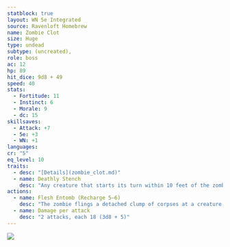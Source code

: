 ```yaml
---
statblock: true
layout: WN 5e Integrated
source: Ravenloft Homebrew
name: Zombie Clot
size: Huge
type: undead
subtype: (uncreated),
role: boss
ac: 12
hp: 89
hit_dice: 9d8 + 49
speed: 40
stats:
  - Fortitude: 11
  - Instinct: 6
  - Morale: 9
  - dc: 15
skillsaves:
  - Attack: +7
  - 5e: +3
  - WN: +1
languages: 
cr: "5"
eq_level: 10
traits:
  - desc: "[Details](zombie_clot.md)"
  - name: Deathly Stench
    desc: "Any creature that starts its turn within 10 feet of the zombie must succeed on a CON ST or take 9 (2d8) poison damage and be [poisoned](https://5e.tools/conditionsdiseases.html#poisoned_phb) until the start of the creature's next turn."
actions:
  - name: Flesh Entomb (Recharge 5–6)
    desc: "The zombie flings a detached clump of corpses at a creature it can see within 30 feet of it. The target must succeed on a STR ST or take 16 (3d10) bludgeoning damage, and if the target is a Large or smaller creature, it becomes entombed in dead flesh. A creature entombed in the dead flesh is [restrained](https://5e.tools/conditionsdiseases.html#restrained_phb), has total cover against attacks and other effects outside the dead flesh, and takes 7 (2d6) necrotic damage at the start of each of its turns. The creature can be freed if the dead flesh is destroyed. The dead flesh is a Large object with AC 10, 25 hit points, and immunity to poison and psychic damage."
  - name: Damage per attack
    desc: "2 attacks, each 18 (3d8 + 5)"
---
```


![](https://dndink.com/dragon-magazine/wp-content/uploads/2022/06/Zombie-Clot.jpg)